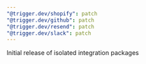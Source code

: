 ```yaml
---
"@trigger.dev/shopify": patch
"@trigger.dev/github": patch
"@trigger.dev/resend": patch
"@trigger.dev/slack": patch
---
```


Initial release of isolated integration packages
